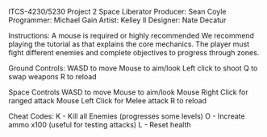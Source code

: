 ITCS-4230/5230 Project 2 Space Liberator
Producer: Sean Coyle
Programmer: Michael Gain
Artist: Kelley lI
Designer: Nate Decatur

Instructions:
A mouse is required or highly recommended
We recommend playing the tutorial as that explains the core mechanics. The player must fight different enemies and complete objectives to progress through zones. 

Ground Controls:
WASD to move
Mouse to aim/look
Left click to shoot
Q to swap weapons
R to reload

Space Controls
WASD to move
Mouse to aim/look
Mouse Right Click for ranged attack
Mouse Left Click for Melee attack
R to reload


Cheat Codes:
K - Kill all Enemies (progresses some levels)
O - Increate ammo x100 (useful for testing attacks)
L - Reset health
